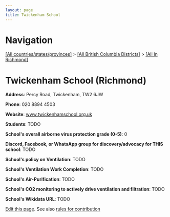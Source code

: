 ```yaml
---
layout: page
title: Twickenham School
---
```

# Navigation

[[All countries/states/provinces]](../../..) > [[All British Columbia Districts]](../..) > [[All In Richmond]](..)

# Twickenham School (Richmond)

**Address**: Percy Road, Twickenham, TW2 6JW

**Phone**: 020 8894 4503

**Website**: www.twickenhamschool.org.uk

**Students**: TODO

**School's overall airborne virus protection grade (0-5)**: 0

**Discord, Facebook, or WhatsApp group for discovery/advocacy for THIS school**: TODO

**School's policy on Ventilation**: TODO

**School's Ventilation Work Completion**: TODO

**School's Air-Purification**: TODO

**School's CO2 monitoring to actively drive ventilation and filtration**: TODO

**School's Wikidata URL**: TODO


[Edit this page](https://github.com/ventilate-schools/BC/edit/main/./Richmond/Twickenham_School.md). See also [rules for contribution](../../../contribution-rules/)